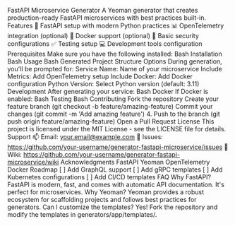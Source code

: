 FastAPI Microservice Generator
A Yeoman generator that creates production-ready FastAPI microservices with best practices built-in.
Features
🚀 FastAPI setup with modern Python practices
📊 OpenTelemetry integration (optional)
🐳 Docker support (optional)
🔐 Basic security configurations
✅ Testing setup
💻 Development tools configuration
Prerequisites
Make sure you have the following installed:
Bash
Installation
Bash
Usage
Bash
Generated Project Structure
Options
During generation, you'll be prompted for:
Service Name: Name of your microservice
Include Metrics: Add OpenTelemetry setup
Include Docker: Add Docker configuration
Python Version: Select Python version (default: 3.11)
Development
After generating your service:
Bash
Docker
If Docker is enabled:
Bash
Testing
Bash
Contributing
Fork the repository
Create your feature branch (git checkout -b feature/amazing-feature)
Commit your changes (git commit -m 'Add amazing feature') 4. Push to the branch (git push origin feature/amazing-feature)
Open a Pull Request
License
This project is licensed under the MIT License - see the LICENSE file for details.
Support
📫 Email: your.email@example.com
🐛 Issues: https://github.com/your-username/generator-fastapi-microservice/issues
📖 Wiki: https://github.com/your-username/generator-fastapi-microservice/wiki
Acknowledgments
FastAPI
Yeoman
OpenTelemetry
Docker
Roadmap
[ ] Add GraphQL support
[ ] Add gRPC templates
[ ] Add Kubernetes configurations
[ ] Add CI/CD templates
FAQ
Why FastAPI?
FastAPI is modern, fast, and comes with automatic API documentation. It's perfect for microservices.
Why Yeoman?
Yeoman provides a robust ecosystem for scaffolding projects and follows best practices for generators.
Can I customize the templates?
Yes! Fork the repository and modify the templates in generators/app/templates/.
